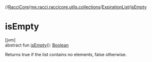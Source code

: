 //[RacciCore](../../../index.md)/[me.racci.raccicore.utils.collections](../index.md)/[ExpirationList](index.md)/[isEmpty](is-empty.md)

# isEmpty

[jvm]\
abstract fun [isEmpty](is-empty.md)(): [Boolean](https://kotlinlang.org/api/latest/jvm/stdlib/kotlin/-boolean/index.html)

Returns true if the list contains no elements, false otherwise.
